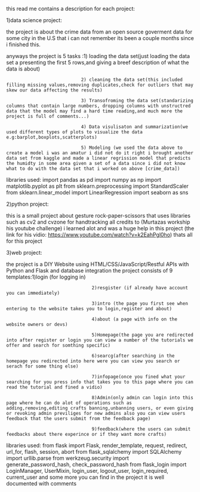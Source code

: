 this read me contains a description for each project:

1)data science project:

the project is about the crime data from an open source goverment data for some city in the U.S that i can not remember its been a couple months since i finished this.

anyways the project is 5 tasks :1) loading the data set(just loading the data set a presenting the first 5 rows,and giving a breef description of what the data is about)

                                2) cleaning the data set(this included filling missing values,removing duplicates,check for outliers that may skew our data affecting the results)
                                
                                3) Transofroming the data set(standarizing columns that contain large numbers, dropping columns with unstructred data that the model may find a hard time reading,and much more the project is full of comments...)
                                
                                4) Data visulisaton and summarization(we used different types of plots to visualize the data e.g:barplot,boxplots,scatterplots)
                                
                                5) Modeling (we used the data above to create a model i was an amatur i did not do it right i brought another data set from kaggle and made a linear regrission model that predicts the humidty in some area given a set of a data since i did not know what to do with the data set that i worked on above [crime_data])

libraries used:
import pandas as pd
import numpy as np
import matplotlib.pyplot as plt
from sklearn.preprocessing import StandardScaler
from sklearn.linear_model import LinearRegression
import seaborn as sns 

2)python project:

this is a small project about gesture rock-paper-scissors that uses libraries such as cv2 and cvzone for handtracking all credits to (Murtazas workship his youtube challenge) i learned alot and was a huge help in this project (the link for his vidio: https://www.youtube.com/watch?v=k2EahPgl0ho)
thats all for this project

3)web project:

the project is a DIY Website using HTML/CSS/JavaScript/Restful APIs with Python and Flask and database integration
the project consists of 9 templates:1)login (for logging in)

                                    2)resgister (if already have account you can immediately)
                                    
                                    3)intro (the page you first see when entering to the website takes you to login,register and about)
                                    
                                    4)about (a page with info on the website owners or devs)
                                    
                                    5)Homepage(the page you are redirected into after register or login you can view a number of the tutorials we offer and search for somthing specific)
                                    
                                    6)searcg(after searching in the homepage you redirected into here were you can view you search or serach for some thing else)
                                    
                                    7)infopage(once you fined what your searching for you press info that takes you to this page where you can read the tutorial and fined a vidio)
                                    
                                    8)Admin(only admin can login into this page where he can do alot of operations such as adding,removing,editing crafts banning,unbanning users, or even giving or revoking admin previliges for new admins also you can view users feedback that the users submit from the feedback page)
                                    
                                    9)feedback(where the users can submit feedbacks about there experince or if they want more crafts)

libraries used:
from flask import Flask, render_template, request, redirect, url_for, flash, session, abort
from flask_sqlalchemy import SQLAlchemy
import urllib.parse
from werkzeug.security import generate_password_hash, check_password_hash
from flask_login import LoginManager, UserMixin, login_user, logout_user, login_required, current_user
and some more you can find in the project it is well documented with comments 
